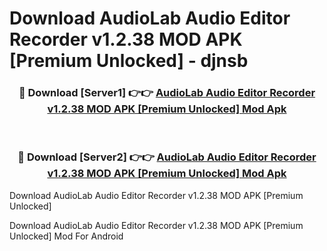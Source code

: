 # Download AudioLab Audio Editor Recorder v1.2.38 MOD APK [Premium Unlocked] - djnsb


<div align="center">
<h3>🔴 Download [Server1] 👉👉 <a href="https://apk-comot.site?title=AudioLab_Audio_Editor_Recorder_v1.2.38_MOD_APK_[Premium_Unlocked]">AudioLab Audio Editor Recorder v1.2.38 MOD APK [Premium Unlocked] Mod Apk</a></h3><br>
<h3>🔴 Download [Server2] 👉👉 <a href="https://apk-comot.site?title=AudioLab_Audio_Editor_Recorder_v1.2.38_MOD_APK_[Premium_Unlocked]">AudioLab Audio Editor Recorder v1.2.38 MOD APK [Premium Unlocked] Mod Apk</a></h3>
</div>



Download AudioLab Audio Editor Recorder v1.2.38 MOD APK [Premium Unlocked] 

Download AudioLab Audio Editor Recorder v1.2.38 MOD APK [Premium Unlocked] Mod For Android